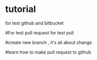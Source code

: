 # tutorial
for test github and bitbucket

#For test pull request
for test pull

#create new branch , it's all about change

#learn how to make pull request to github